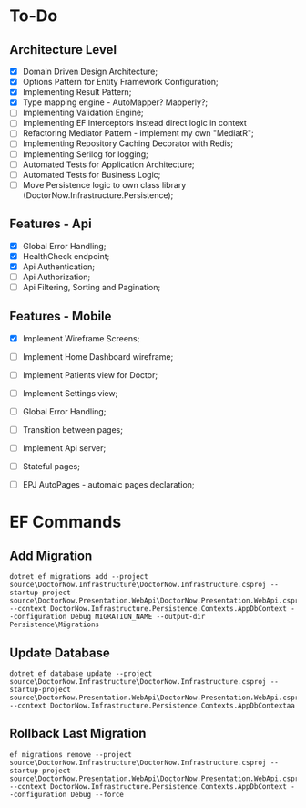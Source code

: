 # To-Do

## Architecture Level
- [X] Domain Driven Design Architecture;
- [X] Options Pattern for Entity Framework Configuration;
- [X] Implementing Result Pattern;
- [X] Type mapping engine - AutoMapper? Mapperly?;
- [ ] Implementing Validation Engine;
- [ ] Implementing EF Interceptors instead direct logic in context
- [ ] Refactoring Mediator Pattern - implement my own "MediatR";
- [ ] Implementing Repository Caching Decorator with Redis;
- [ ] Implementing Serilog for logging;
- [ ] Automated Tests for Application Architecture;
- [ ] Automated Tests for Business Logic;
- [ ] Move Persistence logic to own class library (DoctorNow.Infrastructure.Persistence);

## Features - Api
- [X] Global Error Handling;
- [X] HealthCheck endpoint;
- [X] Api Authentication;
- [ ] Api Authorization;
- [ ] Api Filtering, Sorting and Pagination;

## Features - Mobile
- [X] Implement Wireframe Screens;
- [ ] Implement Home Dashboard wireframe;
- [ ] Implement Patients view for Doctor;
- [ ] Implement Settings view;
- [ ] Global Error Handling;
- [ ] Transition between pages;
- [ ] Implement Api server;
- [ ] Stateful pages;
- [ ] EPJ AutoPages - automaic pages declaration;


# EF Commands

## Add Migration
```shell
dotnet ef migrations add --project source\DoctorNow.Infrastructure\DoctorNow.Infrastructure.csproj --startup-project source\DoctorNow.Presentation.WebApi\DoctorNow.Presentation.WebApi.csproj --context DoctorNow.Infrastructure.Persistence.Contexts.AppDbContext --configuration Debug MIGRATION_NAME --output-dir Persistence\Migrations
```

## Update Database
```shell
dotnet ef database update --project source\DoctorNow.Infrastructure\DoctorNow.Infrastructure.csproj --startup-project source\DoctorNow.Presentation.WebApi\DoctorNow.Presentation.WebApi.csproj --context DoctorNow.Infrastructure.Persistence.Contexts.AppDbContextaa
```

## Rollback Last Migration
```shell
ef migrations remove --project source\DoctorNow.Infrastructure\DoctorNow.Infrastructure.csproj --startup-project source\DoctorNow.Presentation.WebApi\DoctorNow.Presentation.WebApi.csproj --context DoctorNow.Infrastructure.Persistence.Contexts.AppDbContext --configuration Debug --force
```